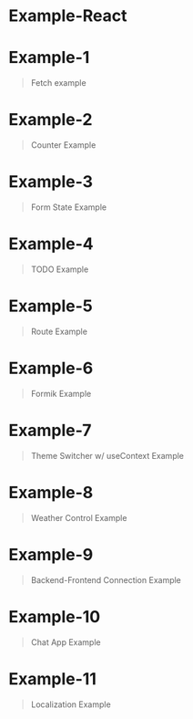 # Example-React

# Example-1

> Fetch example

# Example-2

> Counter Example

# Example-3

> Form State Example

# Example-4

> TODO Example

# Example-5

> Route Example

# Example-6

> Formik Example

# Example-7

> Theme Switcher w/ useContext Example

# Example-8

> Weather Control Example

# Example-9

> Backend-Frontend Connection Example

# Example-10

> Chat App Example

# Example-11

> Localization Example
